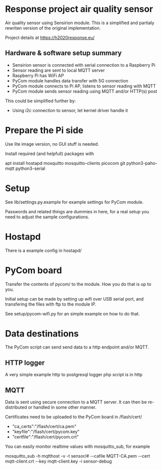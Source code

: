 # Response project air quality sensor

Air quality sensor using Sensirion module.
This is a simplified and partialy rewriten version of the original implementation.

Project details at https://h2020response.eu/

## Hardware & software setup summary

* Sensirion sensor is connected with serial connection to a Raspberry Pi
* Sensor reading are sent to local MQTT server
* Raspberry Pi has WiFi AP
* PyCom module handles data transfer with 5G connection
* PyCom module connects to Pi AP, listens to sensor reading with MQTT
* PyCom module sends sensor reading using MQTT and/or HTTP(s) post

This could be simplified further by:
* Using i2c connection to sensor, let kernel driver handle it

# Prepare the Pi side

Use lite image version, no GUI stuff is needed.

Install required (and helpfull) packages with

 apt install hostapd mosquitto mosquitto-clients picocom git python3-paho-mqtt python3-serial

# Setup

See lib/settings.py.example for example settings for PyCom module.

Passwords and related things are dummies in here, for a real setup you need to adjust the sample configurations.

# Hostapd

There is a example config in hostapd/

# PyCom board

Transfer the contents of pycom/ to the module. How you do that is up to you.

Initial setup can be made by setting up wifi over USB serial port,
and transfering the files with ftp to the module IP.

See setup/pycom-wifi.py for an simple example on how to do that.

# Data destinations

The PyCom script can send send data to a http endpoint and/or MQTT.

## HTTP logger

A very simple example http to postgresql logger php script is in http

## MQTT

Data is sent using secure connection to a MQTT server. It can then be re-distributed or handled in some other manner.

Certificates need to be uploaded to the PyCom board in /flash/cert/

* "ca_certs":"/flash/cert/ca.pem"
* "keyfile":"/flash/cert/pycom.key"
* "certfile":"/flash/cert/pycom.crt"

You can easily monitor realtime values with mosquitto_sub, for example

mosquitto_sub -h mqtthost -v -t sensor/# --cafile MQTT-CA.pem --cert mqtt-client.crt --key mqtt-client.key -i sensor-debug
